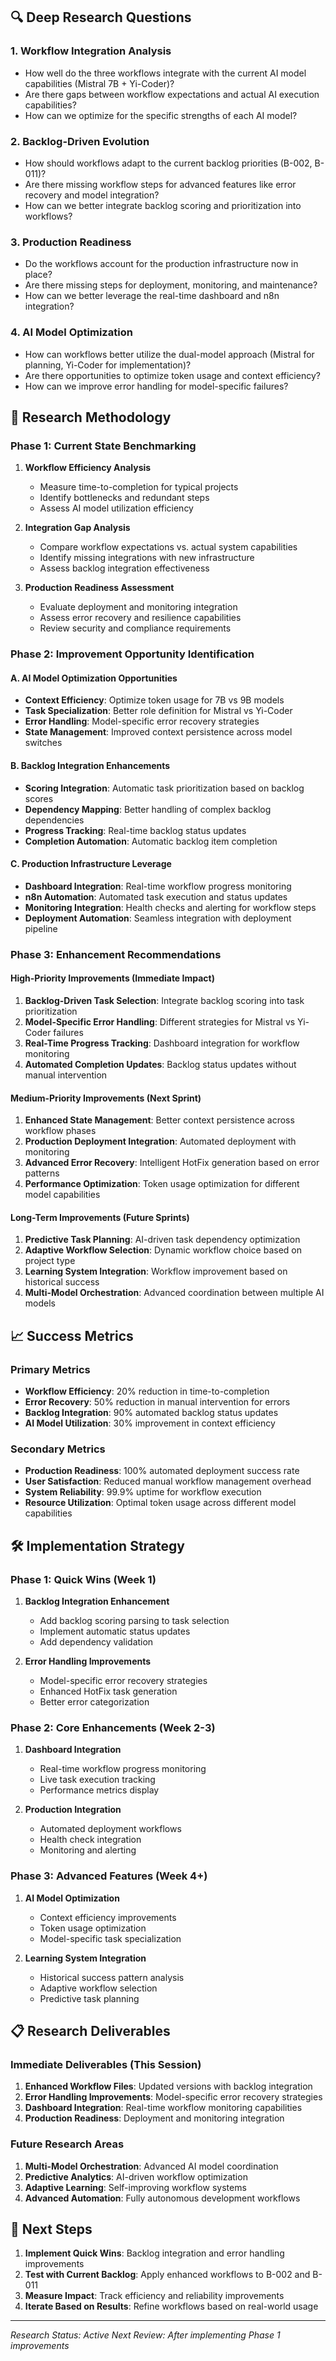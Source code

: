 <!-- CONTEXT_REFERENCE: 400_context-priority-guide.md -->
<!-- MODULE_REFERENCE: 103_memory-context-workflow.md -->
<!-- MODULE_REFERENCE: 400_deployment-environment-guide.md -->
<!-- MODULE_REFERENCE: 400_performance-optimization-guide.md -->

## 🔍 Deep Research Questions

### **1. Workflow Integration Analysis**
- How well do the three workflows integrate with the current AI model capabilities (Mistral 7B + Yi-Coder)?
- Are there gaps between workflow expectations and actual AI execution capabilities?
- How can we optimize for the specific strengths of each AI model?

### **2. Backlog-Driven Evolution**
- How should workflows adapt to the current backlog priorities (B-002, B-011)?
- Are there missing workflow steps for advanced features like error recovery and model integration?
- How can we better integrate backlog scoring and prioritization into workflows?

### **3. Production Readiness**
- Do the workflows account for the production infrastructure now in place?
- Are there missing steps for deployment, monitoring, and maintenance?
- How can we better leverage the real-time dashboard and n8n integration?

### **4. AI Model Optimization**
- How can workflows better utilize the dual-model approach (Mistral for planning, Yi-Coder for implementation)?
- Are there opportunities to optimize token usage and context efficiency?
- How can we improve error handling for model-specific failures?

## 🧪 Research Methodology

### **Phase 1: Current State Benchmarking**
1. **Workflow Efficiency Analysis**
   - Measure time-to-completion for typical projects
   - Identify bottlenecks and redundant steps
   - Assess AI model utilization efficiency

2. **Integration Gap Analysis**
   - Compare workflow expectations vs. actual system capabilities
   - Identify missing integrations with new infrastructure
   - Assess backlog integration effectiveness

3. **Production Readiness Assessment**
   - Evaluate deployment and monitoring integration
   - Assess error recovery and resilience capabilities
   - Review security and compliance requirements

### **Phase 2: Improvement Opportunity Identification**

#### **A. AI Model Optimization Opportunities**
- **Context Efficiency**: Optimize token usage for 7B vs 9B models
- **Task Specialization**: Better role definition for Mistral vs Yi-Coder
- **Error Handling**: Model-specific error recovery strategies
- **State Management**: Improved context persistence across model switches

#### **B. Backlog Integration Enhancements**
- **Scoring Integration**: Automatic task prioritization based on backlog scores
- **Dependency Mapping**: Better handling of complex backlog dependencies
- **Progress Tracking**: Real-time backlog status updates
- **Completion Automation**: Automatic backlog item completion

#### **C. Production Infrastructure Leverage**
- **Dashboard Integration**: Real-time workflow progress monitoring
- **n8n Automation**: Automated task execution and status updates
- **Monitoring Integration**: Health checks and alerting for workflow steps
- **Deployment Automation**: Seamless integration with deployment pipeline

### **Phase 3: Enhancement Recommendations**

#### **High-Priority Improvements (Immediate Impact)**
1. **Backlog-Driven Task Selection**: Integrate backlog scoring into task prioritization
2. **Model-Specific Error Handling**: Different strategies for Mistral vs Yi-Coder failures
3. **Real-Time Progress Tracking**: Dashboard integration for workflow monitoring
4. **Automated Completion Updates**: Backlog status updates without manual intervention

#### **Medium-Priority Improvements (Next Sprint)**
1. **Enhanced State Management**: Better context persistence across workflow phases
2. **Production Deployment Integration**: Automated deployment with monitoring
3. **Advanced Error Recovery**: Intelligent HotFix generation based on error patterns
4. **Performance Optimization**: Token usage optimization for different model capabilities

#### **Long-Term Improvements (Future Sprints)**
1. **Predictive Task Planning**: AI-driven task dependency optimization
2. **Adaptive Workflow Selection**: Dynamic workflow choice based on project type
3. **Learning System Integration**: Workflow improvement based on historical success
4. **Multi-Model Orchestration**: Advanced coordination between multiple AI models

## 📈 Success Metrics

### **Primary Metrics**
- **Workflow Efficiency**: 20% reduction in time-to-completion
- **Error Recovery**: 50% reduction in manual intervention for errors
- **Backlog Integration**: 90% automated backlog status updates
- **AI Model Utilization**: 30% improvement in context efficiency

### **Secondary Metrics**
- **Production Readiness**: 100% automated deployment success rate
- **User Satisfaction**: Reduced manual workflow management overhead
- **System Reliability**: 99.9% uptime for workflow execution
- **Resource Utilization**: Optimal token usage across different model capabilities

## 🛠️ Implementation Strategy

### **Phase 1: Quick Wins (Week 1)**
1. **Backlog Integration Enhancement**
   - Add backlog scoring parsing to task selection
   - Implement automatic status updates
   - Add dependency validation

2. **Error Handling Improvements**
   - Model-specific error recovery strategies
   - Enhanced HotFix task generation
   - Better error categorization

### **Phase 2: Core Enhancements (Week 2-3)**
1. **Dashboard Integration**
   - Real-time workflow progress monitoring
   - Live task execution tracking
   - Performance metrics display

2. **Production Integration**
   - Automated deployment workflows
   - Health check integration
   - Monitoring and alerting

### **Phase 3: Advanced Features (Week 4+)**
1. **AI Model Optimization**
   - Context efficiency improvements
   - Token usage optimization
   - Model-specific task specialization

2. **Learning System Integration**
   - Historical success pattern analysis
   - Adaptive workflow selection
   - Predictive task planning

## 📋 Research Deliverables

### **Immediate Deliverables (This Session)**
1. **Enhanced Workflow Files**: Updated versions with backlog integration
2. **Error Handling Improvements**: Model-specific error recovery strategies
3. **Dashboard Integration**: Real-time workflow monitoring capabilities
4. **Production Readiness**: Deployment and monitoring integration

### **Future Research Areas**
1. **Multi-Model Orchestration**: Advanced AI model coordination
2. **Predictive Analytics**: AI-driven workflow optimization
3. **Adaptive Learning**: Self-improving workflow systems
4. **Advanced Automation**: Fully autonomous development workflows

## 🔄 Next Steps

1. **Implement Quick Wins**: Backlog integration and error handling improvements
2. **Test with Current Backlog**: Apply enhanced workflows to B-002 and B-011
3. **Measure Impact**: Track efficiency and reliability improvements
4. **Iterate Based on Results**: Refine workflows based on real-world usage

---

*Research Status: Active*
*Next Review: After implementing Phase 1 improvements* 